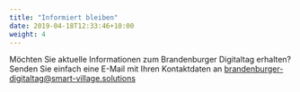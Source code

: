 ```yaml
---
title: "Informiert bleiben"
date: 2019-04-18T12:33:46+10:00
weight: 4
---
```

Möchten Sie aktuelle Informationen zum Brandenburger Digitaltag erhalten?
Senden Sie einfach eine E-Mail mit Ihren Kontaktdaten an <a href="mailto:brandenburger-digitaltag@smart-village.solutions">brandenburger-digitaltag@smart-village.solutions</a>
